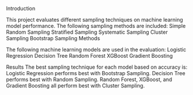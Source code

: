 Introduction

This project evaluates different sampling techniques on machine learning model performance. The following sampling methods are included:
Simple Random Sampling
Stratified Sampling
Systematic Sampling
Cluster Sampling
Bootstrap Sampling Methods

The following machine learning models are used in the evaluation:
Logistic Regression
Decision Tree
Random Forest
XGBoost
Gradient Boosting

Results
The best sampling technique for each model based on accuracy is:
Logistic Regression performs best with Bootstrap Sampling.
Decision Tree performs best with Random Sampling.
Random Forest, XGBoost, and Gradient Boosting all perform best with Cluster Sampling.
